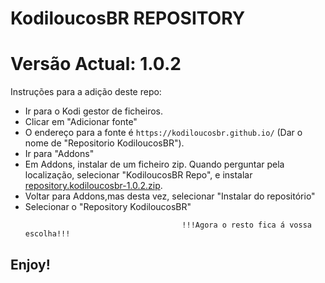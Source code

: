 # KodiloucosBR REPOSITORY
# Versão Actual: 1.0.2

Instruções para a adição deste repo:


<p align="left">
  <ul>
    <li>Ir para o Kodi gestor de ficheiros.</li>
    <li>Clicar em "Adicionar fonte"</li>
    <li>O endereço para a fonte é <code>https://kodiloucosbr.github.io/</code> (Dar o nome de "Repositorio KodiloucosBR").</li>
    <li>Ir para "Addons"</li>
    <li>Em Addons, instalar de um ficheiro zip. Quando perguntar pela localização, selecionar "KodiloucosBR Repo", e instalar <a href="repository.kodiloucosbr-1.0.2.zip">repository.kodiloucosbr-1.0.2.zip</a>.</li>
    <li>Voltar para Addons,mas desta vez, selecionar "Instalar do repositório"</li>
    <li>Selecionar o "Repository KodiloucosBR"</li>
    
                                       !!!Agora o resto fica á vossa escolha!!!
  </ul>
</p>

## Enjoy!